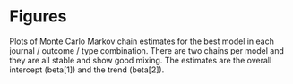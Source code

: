 # Figures 

Plots of Monte Carlo Markov chain estimates for the best model in each journal / outcome / type combination. There are two chains per model and they are all stable and show good mixing. The estimates are the overall intercept (beta[1]) and the trend (beta[2]).
